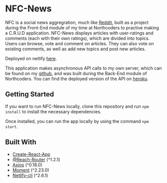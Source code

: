 # NFC-News

NFC is a social news aggregration, much like [Reddit](https://www.reddit.com/), built as a project during the Front-End module of my time at Northcoders to practive making a C.R.U.D application. NFC-News displays articles with user-ratings and comments (each with their own ratings), which are divided into topics. Users can browse, vote and comment on articles. They can also vote on existing comments, as well as add new topics and post new articles.

Deployed on netlify [here](https://nfc-news.netlify.com/).

This application makes asynchronous API calls to my own server, which can be found on my [github](https://github.com/NatClamp/nfc-news), and was built during the Back-End module of Northcoders. You can find the deployed version of the API on [heroku](https://nfc-news.herokuapp.com/api).

## Getting Started

If you want to run NFC-News locally, clone this repository and run `npm install` to install the necessary dependencies.

Once installed, you can run the app locally by using the command `npm start`.

## Built With

- [Create-React-App](https://github.com/facebook/create-react-app)
- [@Reach-Router](https://github.com/reach/router) (^1.2.1)
- [Axios](https://github.com/axios/axios) (^0.18.0)
- [Moment](https://momentjs.com/) (^2.23.0)
- [Netlify-cli](https://www.netlify.com/) (^2.6.1)
